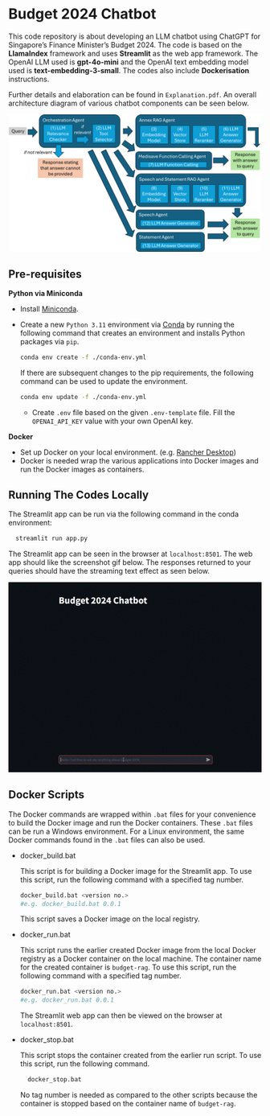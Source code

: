 # Budget 2024 Chatbot
This code repository is about developing an LLM chatbot using ChatGPT for Singapore’s Finance Minister’s Budget 2024. The code is based on the **LlamaIndex** framework and uses **Streamlit** as the web app framework. The OpenAI LLM used is **gpt-4o-mini** and the OpenAI text embedding model used is **text-embedding-3-small**. The codes also include **Dockerisation** instructions.

Further details and elaboration can be found in `Explanation.pdf`. An overall architecture diagram of various chatbot components can be seen below.

![Architecture Diagram](flow_diagram.png)


## Pre-requisites
**Python via Miniconda**
- Install [Miniconda](https://docs.anaconda.com/free/miniconda/index.html).
- Create a new `Python 3.11` environment via [Conda](https://towardsdatascience.com/a-guide-to-conda-environments-bc6180fc533) by running the following command that creates an environment and installs Python packages via `pip`.
  ```bash
  conda env create -f ./conda-env.yml
  ```

  If there are subsequent changes to the pip requirements, the following command can be used to update the environment.
  ```bash
  conda env update -f ./conda-env.yml
  ```
  - Create `.env` file based on the given `.env-template` file. Fill the `OPENAI_API_KEY` value with your own OpenAI key.

**Docker**
- Set up Docker on your local environment. (e.g. [Rancher Desktop](https://docs.rancherdesktop.io/getting-started/installation/))
- Docker is needed wrap the various applications into Docker images and run the Docker images as containers.

## Running The Codes Locally

The Streamlit app can be run via the following command in the conda environment:
```bash
  streamlit run app.py
```
The Streamlit app can be seen in the browser at `localhost:8501`. The web app should like the screenshot gif below. The responses returned to your queries should have the streaming text effect as seen below.

![Streaming Text Effect](Streaming_Text_Effect_Video.gif)

## Docker Scripts

The Docker commands are wrapped within `.bat` files for your convenience to build the Docker image and run the Docker containers. These `.bat` files can be run a Windows environment. For a Linux environment, the same Docker commands found in the `.bat` files can also be used.

- docker_build.bat

  This script is for building a Docker image for the Streamlit app. To use this script, run the following command with a specified tag number.
  ```bash
  docker_build.bat <version no.>
  #e.g. docker_build.bat 0.0.1
  ```
  This script saves a Docker image on the local registry.
- docker_run.bat

  This script runs the earlier created Docker image from the local Docker registry as a Docker container on the local machine. The container name for the created container is `budget-rag`. To use this script, run the following command with a specified tag number.
  ```bash
  docker_run.bat <version no.>
  #e.g. docker_run.bat 0.0.1
  ```
  The Streamlit web app can then be viewed on the browser at `localhost:8501`.

- docker_stop.bat

  This script stops the container created from the earlier run script. To use this script, run the following command.
  ```bash
    docker_stop.bat
  ```
  No tag number is needed as compared to the other scripts because the container is stopped based on the container name of `budget-rag`.
